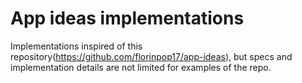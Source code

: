 # App ideas implementations

Implementations inspired of this repository(<https://github.com/florinpop17/app-ideas>), but specs and implementation details are not limited for examples of the repo.
